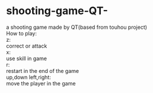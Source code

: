 # shooting-game-QT-
a shooting game made by QT(based from touhou project)<br>
How to play:<br>
z:<br>
  correct or attack<br>
x:<br>
  use skill in game<br>
r:<br>
  restart in the end of the game<br>
up,down left,right:<br>
  move the player in the game
